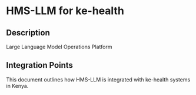 # HMS-LLM for ke-health

## Description

Large Language Model Operations Platform

## Integration Points

This document outlines how HMS-LLM is integrated with ke-health systems in Kenya.
